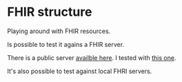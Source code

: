 # FHIR structure

Playing around with FHIR resources.

Is possible to test it agains a FHIR server.

There is a public server [availble here](https://wiki.hl7.org/Publicly_Available_FHIR_Servers_for_testing). I tested with [this one](https://hapi.fhir.org/baseR4/swagger-ui/).

It's also possible to test against local FHRI servers.